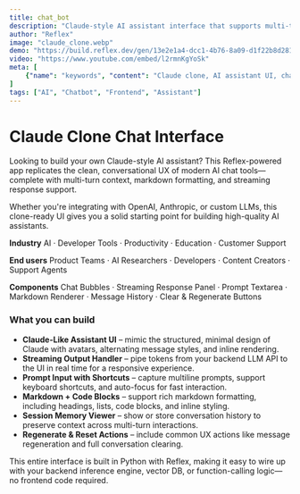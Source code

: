 ```yaml
---
title: chat_bot
description: "Claude-style AI assistant interface that supports multi-turn conversations, markdown rendering, and streaming responses—powered by Reflex."
author: "Reflex"
image: "claude_clone.webp"
demo: "https://build.reflex.dev/gen/13e2e1a4-dcc1-4b76-8a09-d1f22b8d281a/"
video: "https://www.youtube.com/embed/l2rmnKgYoSk"
meta: [
    {"name": "keywords", "content": "Claude clone, AI assistant UI, chat interface, chatbot frontend, streaming responses, LLM UX"},
]
tags: ["AI", "Chatbot", "Frontend", "Assistant"]
---
```



# Claude Clone Chat Interface

Looking to build your own Claude-style AI assistant?
This Reflex-powered app replicates the clean, conversational UX of modern AI chat tools—complete with multi-turn context, markdown formatting, and streaming response support.

Whether you're integrating with OpenAI, Anthropic, or custom LLMs, this clone-ready UI gives you a solid starting point for building high-quality AI assistants.

**Industry**
AI · Developer Tools · Productivity · Education · Customer Support

**End users**
Product Teams · AI Researchers · Developers · Content Creators · Support Agents

**Components**
Chat Bubbles · Streaming Response Panel · Prompt Textarea · Markdown Renderer · Message History · Clear & Regenerate Buttons



### What you can build

* **Claude-Like Assistant UI** – mimic the structured, minimal design of Claude with avatars, alternating message styles, and inline rendering.
* **Streaming Output Handler** – pipe tokens from your backend LLM API to the UI in real time for a responsive experience.
* **Prompt Input with Shortcuts** – capture multiline prompts, support keyboard shortcuts, and auto-focus for fast interaction.
* **Markdown + Code Blocks** – support rich markdown formatting, including headings, lists, code blocks, and inline styling.
* **Session Memory Viewer** – show or store conversation history to preserve context across multi-turn interactions.
* **Regenerate & Reset Actions** – include common UX actions like message regeneration and full conversation clearing.

This entire interface is built in Python with Reflex, making it easy to wire up with your backend inference engine, vector DB, or function-calling logic—no frontend code required.
